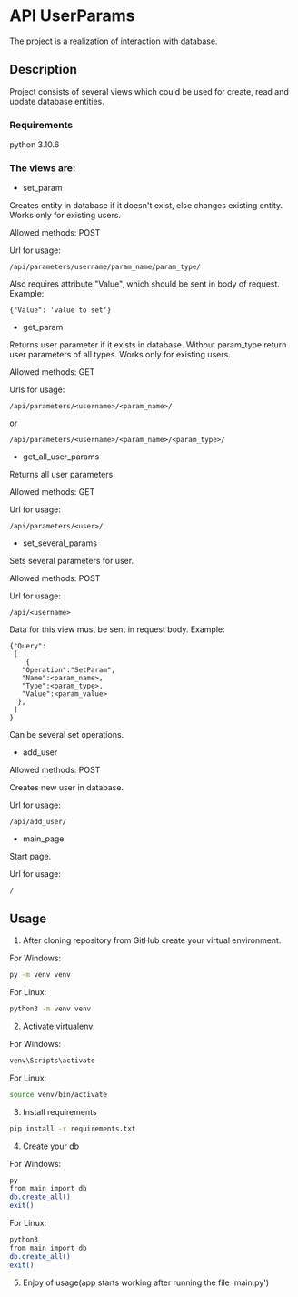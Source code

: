 # API UserParams

The project is a realization of interaction with database.

## Description

Project consists of several views which could be used for create, read and update database entities. 

### Requirements
python 3.10.6

### The views are:

* set_param

Creates entity in database if it doesn't exist, else changes existing entity. Works only for existing users.

Allowed methods: POST

Url for usage:
```
/api/parameters/username/param_name/param_type/
```
Also requires attribute "Value", which should be 
sent in body of request. Example:
```
{"Value": 'value to set'}
```

* get_param

Returns user parameter if it exists in database. Without param_type return user parameters of all types. Works only for 
existing users.

Allowed methods: GET

Urls for usage:
```
/api/parameters/<username>/<param_name>/
```
or
```
/api/parameters/<username>/<param_name>/<param_type>/
```

* get_all_user_params

Returns all user parameters.

Allowed methods: GET

Url for usage:
```
/api/parameters/<user>/
```

* set_several_params

Sets several parameters for user.

Allowed methods: POST

Url for usage:
```
/api/<username>
```
Data for this view must be sent in request body.
Example:
```
{"Query": 
 [
    {
   "Operation":"SetParam", 
   "Name":<param_name>, 
   "Type":<param_type>, 
   "Value":<param_value>
  },
 ]
}
```
Can be several set operations.

* add_user

Allowed methods: POST

Creates new user in database.

Url for usage:
```
/api/add_user/
```

* main_page

Start page.

Url for usage:
```
/
```

## Usage
1. After cloning repository from GitHub create your virtual environment.

For Windows:
```bash
py -m venv venv
```
For Linux:
```bash
python3 -m venv venv
```
2. Activate virtualenv:

For Windows:
```bash
venv\Scripts\activate
```
For Linux:
```bash
source venv/bin/activate
```

3. Install requirements
```bash
pip install -r requirements.txt
```

4. Create your db

For Windows:
```bash
py
from main import db
db.create_all()
exit()
```

For Linux:
```bash
python3
from main import db
db.create_all()
exit()
```

5. Enjoy of usage(app starts working after running the file 'main.py')